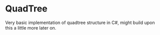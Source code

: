 # QuadTree

Very basic implementation of quadtree structure in C#, might build upon this a little more later on.
